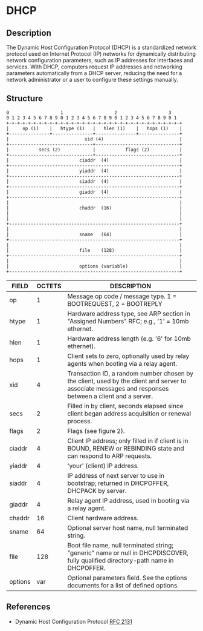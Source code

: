 # DHCP
## Description
The Dynamic Host Configuration Protocol (DHCP) is a standardized network protocol used on Internet Protocol (IP) networks for dynamically distributing network configuration parameters, such as IP addresses for interfaces and services. With DHCP, computers request IP addresses and networking parameters automatically from a DHCP server, reducing the need for a network administrator or a user to configure these settings manually.

## Structure
```
0                   1                   2                   3
0 1 2 3 4 5 6 7 8 9 0 1 2 3 4 5 6 7 8 9 0 1 2 3 4 5 6 7 8 9 0 1
+-+-+-+-+-+-+-+-+-+-+-+-+-+-+-+-+-+-+-+-+-+-+-+-+-+-+-+-+-+-+-+-+
|     op (1)    |   htype (1)   |   hlen (1)    |   hops (1)    |
+---------------+---------------+---------------+---------------+
|                            xid (4)                            |
+-------------------------------+-------------------------------+
|           secs (2)            |           flags (2)           |
+-------------------------------+-------------------------------+
|                          ciaddr  (4)                          |
+---------------------------------------------------------------+
|                          yiaddr  (4)                          |
+---------------------------------------------------------------+
|                          siaddr  (4)                          |
+---------------------------------------------------------------+
|                          giaddr  (4)                          |
+---------------------------------------------------------------+
|                                                               |
|                          chaddr  (16)                         |
|                                                               |
|                                                               |
+---------------------------------------------------------------+
|                                                               |
|                          sname   (64)                         |
+---------------------------------------------------------------+
|                                                               |
|                          file    (128)                        |
+---------------------------------------------------------------+
|                                                               |
|                          options (variable)                   |
+---------------------------------------------------------------+
```

FIELD     | OCTETS | DESCRIPTION
----------|--------|-----------------------------------------------------
op        |   1    | Message op code / message type. 1 = BOOTREQUEST, 2 = BOOTREPLY
htype     |   1    | Hardware address type, see ARP section in "Assigned Numbers" RFC; e.g., '1' = 10mb ethernet.
hlen      |   1    | Hardware address length (e.g.  '6' for 10mb ethernet).
hops      |   1    | Client sets to zero, optionally used by relay agents when booting via a relay agent.
xid       |   4    | Transaction ID, a random number chosen by the client, used by the client and server to associate messages and responses between a client and a server.
secs      |   2    | Filled in by client, seconds elapsed since client began address acquisition or renewal process.
flags     |   2    | Flags (see figure 2).
ciaddr    |   4    | Client IP address; only filled in if client is in BOUND, RENEW or REBINDING state and can respond to ARP requests.
yiaddr    |   4    | 'your' (client) IP address.
siaddr    |   4    | IP address of next server to use in bootstrap; returned in DHCPOFFER, DHCPACK by server.
giaddr    |   4    | Relay agent IP address, used in booting via a relay agent.
chaddr    |  16    | Client hardware address.
sname     |  64    | Optional server host name, null terminated string.
file      | 128    | Boot file name, null terminated string; "generic" name or null in DHCPDISCOVER, fully qualified directory-path name in DHCPOFFER.
options   | var    | Optional parameters field.  See the options documents for a list of defined options.

## References
- Dynamic Host Configuration Protocol [RFC 2131](https://www.ietf.org/rfc/rfc2131.txt)
